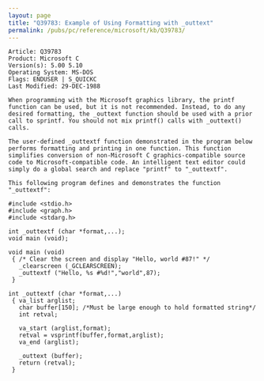 ```yaml
---
layout: page
title: "Q39783: Example of Using Formatting with _outtext"
permalink: /pubs/pc/reference/microsoft/kb/Q39783/
---
```


	Article: Q39783
	Product: Microsoft C
	Version(s): 5.00 5.10
	Operating System: MS-DOS
	Flags: ENDUSER | S_QUICKC
	Last Modified: 29-DEC-1988
	
	When programming with the Microsoft graphics library, the printf
	function can be used, but it is not recommended. Instead, to do any
	desired formatting, the _outtext function should be used with a prior
	call to sprintf. You should not mix printf() calls with _outtext()
	calls.
	
	The user-defined _outtextf function demonstrated in the program below
	performs formatting and printing in one function. This function
	simplifies conversion of non-Microsoft C graphics-compatible source
	code to Microsoft-compatible code. An intelligent text editor could
	simply do a global search and replace "printf" to "_outtextf".
	
	This following program defines and demonstrates the function "_outtextf":
	
	#include <stdio.h>
	#include <graph.h>
	#include <stdarg.h>
	
	int _outtextf (char *format,...);
	void main (void);
	
	void main (void)
	 { /* Clear the screen and display "Hello, world #87!" */
	   _clearscreen (_GCLEARSCREEN);
	   _outtextf ("Hello, %s #%d!","world",87);
	 }
	
	int _outtextf (char *format,...)
	 { va_list arglist;
	   char buffer[150]; /*Must be large enough to hold formatted string*/
	   int retval;
	
	   va_start (arglist,format);
	   retval = vsprintf(buffer,format,arglist);
	   va_end (arglist);
	
	   _outtext (buffer);
	   return (retval);
	 }
